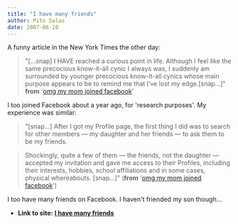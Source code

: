 ```yaml
---
title: "I have many friends"
author: Pito Salas
date: 2007-06-10
---
```


A funny article in the New York Times the other day:

> "[…snap] I HAVE reached a curious point in life. Although I feel like the
> same precocious know-it-all cynic I always was, I suddenly am surrounded by
> younger precocious know-it-all cynics whose main purpose appears to be to
> remind me that I’ve lost my edge.[snap…]" **from** '[omg my mom joined
> facebook](<http://www.nytimes.com/2007/06/07/fashion/07Cyber.html?_r=1&oref=slogin>)'

I too joined Facebook about a year ago, for 'research purposes'. My experience
was similar:

> "[snap…] After I got my Profile page, the first thing I did was to search
> for other members — my daughter and her friends — to ask them to be my
> friends.

> Shockingly, quite a few of them — the friends, not the daughter — accepted
> my invitation and gave me access to their Profiles, including their
> interests, hobbies, school affiliations and in some cases, physical
> whereabouts. [snap…]" (**from** '[omg my mom joined
> facebook](<http://www.nytimes.com/2007/06/07/fashion/07Cyber.html?_r=1&oref=slogin>)')

I too have many friends on Facebook. I haven't friended my son though…




* **Link to site:** **[I have many friends](None)**

